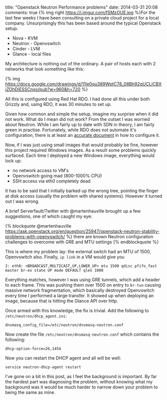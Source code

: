 title: "Openstack Neutron Performance problems"
date: 2014-03-31 20:08
comments: true
{% img right https://i.imgur.com/fSMzOUE.jpg %}For the last few weeks I have been consulting on a private cloud project for a local company. Unsurprisingly this has been based around the typical Openstack setup.

 - Nova - KVM
 - Neutron - Openvswitch
 - Cinder - LVM
 - Glance - local files

<!-- more -->

My architecture is nothing out of the ordinary. A pair of hosts each with 2 networks that look something like this:

{% img https://docs.google.com/drawings/d/11le0qu389WptC78_08Bh92qUCLiCBXiZOhDiESSCnxo/pub?w=960&h=720 %}

All this is configured using Red Hat RDO. I had done all this under both Grizzly and, using RDO, it was 30 minutes to set up.

Given how common and simple the setup, imagine my surprise when it did not work. What do I mean did not work? From the outset I was worried about Neutron. While I am fairly up to date with SDN in theory, I am fairly green in practise. Fortunately, while RDO does not automate it's configuration, there is at least an [accurate document](https://openstack.redhat.com/Neutron_with_existing_external_network) in how to configure it.

Now, if I was just using small images that would probably be fine, however this project required Windows images. As a result some problems quickly surfaced. Each time I deployed a new Windows image, everything would lock up:

- no network access to VM's
- Openvswitch going mad (800-1000% CPU)
- SSH access via eth0 completely dead

It has to be said that I initially barked up the wrong tree, pointing the finger at disk access (usually the problem with shared systems). However it turned out I was wrong.

A brief Serverfault/Twitter with @martenhauville brought up a few suggestions, one of which caught my eye:

{% blockquote @martenhauville https://ask.openstack.org/en/question/25947/openstack-neutron-stability-problems-with-openvswitch/ %}
there are known Neutron configuration challenges to overcome with GRE and MTU settings
{% endblockquote %}

This is where my problem lay: the external switch had an MTU of 1500, Openvswitch also. Finally, `ip link` in a VM would give you

    2: eth0: <BROADCAST,MULTICAST,UP,LOWER_UP> mtu 1500 qdisc pfifo_fast master br-ex state UP mode DEFAULT qlen 1000

Everything matches, however I was using GRE tunnels, which add a header to each frame. This was pushing them over 1500 on entry to `br-tun` causing massive network fragmentation, which basically destroyed Openvswitch every time I performed a large transfer. It showed up when deploying an image, because that is hitting the Glance API over http.

Once armed with this knowledge, the fix is trivial. Add the following to `/etc/neutron/dhcp_agent.ini`:

    dnsmasq_config_file=/etc/neutron/dnsmasq-neutron.conf

Now create the file `/etc/neutron/dnsmasq-neutron.conf` which contains the following:

    dhcp-option-force=26,1454

Now you can restart the DHCP agent and all will be well:

    service neutron-dhcp-agent restart

I've gone on a bit in this post, as I feel the background is important. By far the hardest part was diagnosing the problem, without knowing what my background was it would be much harder to narrow down your problem to being the same as mine.
